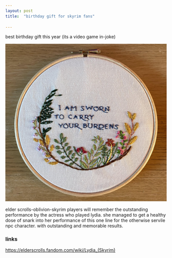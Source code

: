 ```yaml
---
layout: post
title:  "birthday gift for skyrim fans"

---
```


best birthday gift this year (its a video game in-joke)

![](/images/burdens.png)

elder scrolls-oblivion-skyrim players will remember the outstanding performance by the actress who played lydia. she managed to get a healthy dose of snark into her performance of this one line for the otherwise servile npc character. with outstanding and memorable results.


### links

https://elderscrolls.fandom.com/wiki/Lydia_(Skyrim)